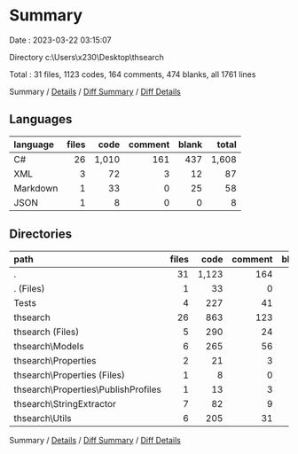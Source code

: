 # Summary

Date : 2023-03-22 03:15:07

Directory c:\\Users\\x230\\Desktop\\thsearch

Total : 31 files,  1123 codes, 164 comments, 474 blanks, all 1761 lines

Summary / [Details](details.md) / [Diff Summary](diff.md) / [Diff Details](diff-details.md)

## Languages
| language | files | code | comment | blank | total |
| :--- | ---: | ---: | ---: | ---: | ---: |
| C# | 26 | 1,010 | 161 | 437 | 1,608 |
| XML | 3 | 72 | 3 | 12 | 87 |
| Markdown | 1 | 33 | 0 | 25 | 58 |
| JSON | 1 | 8 | 0 | 0 | 8 |

## Directories
| path | files | code | comment | blank | total |
| :--- | ---: | ---: | ---: | ---: | ---: |
| . | 31 | 1,123 | 164 | 474 | 1,761 |
| . (Files) | 1 | 33 | 0 | 25 | 58 |
| Tests | 4 | 227 | 41 | 88 | 356 |
| thsearch | 26 | 863 | 123 | 361 | 1,347 |
| thsearch (Files) | 5 | 290 | 24 | 102 | 416 |
| thsearch\\Models | 6 | 265 | 56 | 114 | 435 |
| thsearch\\Properties | 2 | 21 | 3 | 0 | 24 |
| thsearch\\Properties (Files) | 1 | 8 | 0 | 0 | 8 |
| thsearch\\Properties\\PublishProfiles | 1 | 13 | 3 | 0 | 16 |
| thsearch\\StringExtractor | 7 | 82 | 9 | 49 | 140 |
| thsearch\\Utils | 6 | 205 | 31 | 96 | 332 |

Summary / [Details](details.md) / [Diff Summary](diff.md) / [Diff Details](diff-details.md)